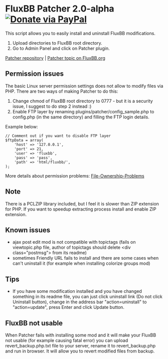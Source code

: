 # FluxBB Patcher 2.0-alpha [![Donate via PayPal](https://www.paypalobjects.com/en_US/i/btn/btn_donate_SM.gif)](https://www.paypal.com/cgi-bin/webscr?cmd=_s-xclick&hosted_button_id=ZEAHSYTUXTTFJ)

This script allows you to easily install and uninstall FluxBB modifications.

1. Upload directories to FluxBB root directory.
2. Go to Admin Panel and click on Patcher plugin.

[Patcher repository](https://github.com/daris/fluxbb-patcher) | [Patcher topic on FluxBB.org](http://fluxbb.org/forums/viewtopic.php?id=4431)

## Permission issues
The basic Linux server permission settings does not allow to modify files via PHP. There are two ways of making Patcher to do this:

1. Change chmod of FluxBB root directory to 0777 - but it is a security issue, I suggest to do step 2 instead :)
2. Enable FTP layer by renaming plugins/patcher/config_sample.php to config.php (in the same directory) and filling the FTP login details.

Example below:

	// Comment out if you want to disable FTP layer
	$ftpData = array(
		'host' => '127.0.0.1',
		'port' => 21,
		'user' => 'fluxbb',
		'pass' => 'pass',
		'path' => 'html/fluxbb/',
	);

More details about permission problems: [File-Ownership-Problems](http://www.joomlaholic.com/forum/showthread.php?787-File-Ownership-Problems)

## Note
There is a PCLZIP library included, but I feel it is slower than ZIP extension for PHP. If you want to speedup extracting process install and enable ZIP extension.

## Known issues
- ajax post edit mod is not compatible with topictags (fails on viewtopic.php file, author of topictags should delete &lt;div class="postmsg"&gt; from its readme)
- sometimes Friendly URL fails to install and there are some cases when can't uninstall it (for example when installing colorize groups mod)

## Tips
- If you have some modification installed and you have changed something in its readme file, you can just click uninstall link (Do not click Uninstall button), change in the address bar "action=uninstall" to "action=update", press Enter and click Update button.

## FluxBB not usable
When Patcher fails with installing some mod and it will make your FluxBB not usable (for example causing fatal error) you can upload revert_backup.php.txt file to your server, rename it to revert_backup.php and run in browser. It will allow you to revert modified files from backup.
